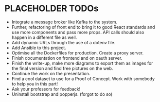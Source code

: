 # PLACEHOLDER TODOs

* Integrate a message broker like Kafka to the system.
* Further, refactoring of front end to bring it to good React standards and use more components and pass more props.
  API calls should also happen in a different file as well.
* Add dynamic URLs through the use of a dotenv file.
* Add Ansible to this project.
* Optimise all the Dockerfiles for production. Create a proxy server.
* Finish documentation on frontend and on oauth server.
* Finish the write-up, make more diagrams to export them as images for the final version and find free pictures on
  the web.
* Continue the work on the presentation.
* Find a cool dataset to use for a Proof of Concept. Work with somebody to help you in this part!
* Ask your professors for feedback!
* Uninstall bootstrap and popperjs. (forgot to do so)